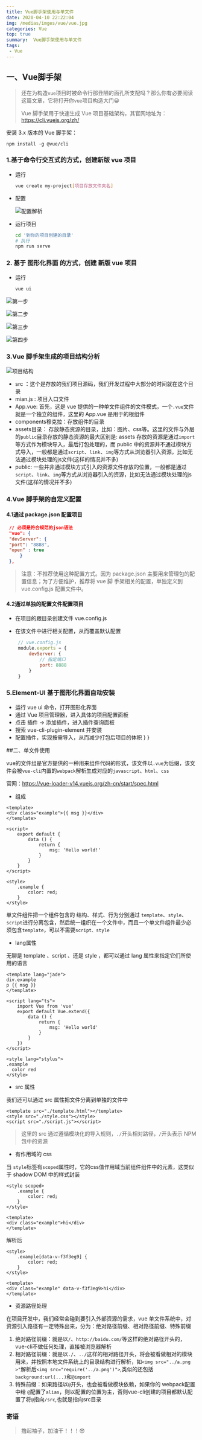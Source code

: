 ```yaml
---
title: Vue脚手架使用与单文件
date: 2020-04-10 22:22:04
img: /medias/imges/vue/vue.jpg
categories: Vue
top: true
summary:  Vue脚手架使用与单文件
tags: 
 - Vue
---
```


## 一、Vue脚手架

> 还在为构造`vue`项目时被命令行那丑陋的面孔所支配吗？那么你有必要阅读这篇文章，它将打开你`vue`项目构造大门😀
>
> Vue 脚手架用于快速生成 Vue 项目基础架构，其官网地址为：https://cli.vuejs.org/zh/ 

安装 3.x 版本的 Vue 脚手架： 

```ba
npm install -g @vue/cli
```

### 1.基于命令行交互式的方式，创建新版 vue 项目

* 运行

  ```bash
  vue create my-project[项目存放文件夹名]
  ```

* 配置

  ![配置解析](/medias/imges/vue/vue-cli/vue-cli-07.png )

* 运行项目

  ```bash
  cd '到你的项目创建的目录'
  # 执行
  npm run serve
  ```

### 2. 基于 图形化界面 的方式，创建 新版 vue 项目 

* 运行

  ```bash
  vue ui
  ```


![第一步](/medias/imges/vue/vue-cli/vue-cli-2-1.png )

![第二步](/medias/imges/vue/vue-cli/vue-cli-2-2.png )

![第三步](/medias/imges/vue/vue-cli/vue-cli-2-3.png )

![第四步](/medias/imges/vue/vue-cli/vue-cli-2-4.png )

### 3.Vue 脚手架生成的项目结构分析 

![项目结构](/medias/imges/vue/vue-cli/vue-cli-2-6.png )

* src ：这个是存放的我们项目源码，我们开发过程中大部分的时间就在这个目录
* mian.js : 项目入口文件
* App.vue: 首先，这是 vue 提供的一种单文件组件的文件模式，一个`.vue`文件就是一个独立的组件，这里的 App.vue 是用于的根组件
* components穆克拉：存放组件的目录
* assets目录： 存放静态资源的目录，比如：图片、css等。这里的文件与外层的`public`目录存放的静态资源的最大区别是: assets 存放的资源是通过`import`等方式作为模块导入，最后打包处理的，而 public 中的资源并不通过模块方式导入，一般都是通过`script`、`link`、`img`等方式从浏览器引入资源，比如无法通过模块处理的js文件(这样的情况并不多)
* public: 一些并非通过模块方式引入的资源文件存放的位置，一般都是通过`script`、`link`、`img`等方式从浏览器引入的资源，比如无法通过模块处理的js文件(这样的情况并不多)

### 4.Vue 脚手架的自定义配置 

#### 4.1通过 package.json 配置项目 

```json
 // 必须是符合规范的json语法
 "vue": {
 "devServer": {
 "port": "8888",
 "open" : true
	 }
 },
```

> 注意：不推荐使用这种配置方式。因为 package.json 主要用来管理包的配置信息；为了方便维护，推荐将 vue 脚 手架相关的配置，单独定义到 vue.config.js 配置文件中。

#### 4.2通过单独的配置文件配置项目 

* 在项目的跟目录创建文件 vue.config.js 

* 在该文件中进行相关配置，从而覆盖默认配置 

  ```js
   // vue.config.js
   module.exports = {
       devServer: {
           // 指定端口
           port: 8888
       }
   }
  ```

### 5.Element-UI 基于图形化界面自动安装 

* 运行 vue ui 命令，打开图形化界面 
* 通过 Vue 项目管理器，进入具体的项目配置面板 
* 点击 插件 -> 添加插件，进入插件查询面板 
* 搜索 vue-cli-plugin-element 并安装 
* 配置插件，实现按需导入，从而减少打包后项目的体积 } }

##二、单文件使用

vue的文件组是官方提供的一种用来组件代码的形式，该文件以`.vue`为后缀，该文件会被`vue-cli`内置的`webpack`解析生成对应的`javascript`、`html`、`css`

官网：https://vue-loader-v14.vuejs.org/zh-cn/start/spec.html

- 组成

```vue
<template>
<div class="example">{{ msg }}</div>
</template>

<script>
    export default {
        data () {
            return {
                msg: 'Hello world!'
            }
        }
    }
</script>

<style>
    .example {
        color: red;
    }
</style>
```

单文件组件把一个组件包含的 结构、样式、行为分别通过 `template`、`style`、`script`进行分离包含，然后统一组织在一个文件中，而且一个单文件组件最少必须包含`template`，可以不需要`script、style`

- lang属性

无聊是 template 、script 、还是 style ，都可以通过 lang 属性来指定它们所使用的语言

```vue
<template lang="jade">
div.example
p {{ msg }}
</template>

<script lang="ts">
    import Vue from 'vue'
    export default Vue.extend({
        data () {
            return {
                msg: 'Hello world'
            }
        }
    })
</script>

<style lang="stylus">
.example
  color red
</style>
```

- src 属性

我们还可以通过 src 属性把文件分离到单独的文件中

```vue
<template src="./template.html"></template>
<style src="./style.css"></style>
<script src="./script.js"></script>
```

> 这里的 src 通过遵循模块化的导入规则，`./`开头相对路径，`/`开头表示 NPM 包中的资源

- 有作用域的 css

当 `style`标签有`scoped`属性时，它的css值作用域当前组件组件中的元素，这类似于 shadow DOM 中的样式封装

```vue
<style scoped>
    .example {
        color: red;
    }
</style>

<template>
<div class="example">hi</div>
</template>
```

解析后

```vue
<style>
    .example[data-v-f3f3eg9] {
        color: red;
    }
</style>

<template>
<div class="example" data-v-f3f3eg9>hi</div>
</template>
```

-  资源路径处理

在项目开发中，我们经常会碰到要引入外部资源的需求，vue 单文件系统中，对资源引入路径有一定特殊出来，分为：绝对路径前缀、相对路径前缀、特殊前缀

1. 绝对路径前缀：就是以`/`、`http://baidu.com/`等这样的绝对路径开头的，vue-cli不做任何处理，直接被浏览器解析
2. 相对路径前缀：就是以`./`、`../`这样的相对路径开头，将会被看做相对的模块用来，并按照本地文件系统上的目录结构进行解析，如`<img src="../a.png >"`解析后`<img src="require('../a.png')">`,类似的还包括`background:url(...)`和`@import`
3. 特殊前缀：如果路径以`@`开头，也会被看做模块依赖，如果你的 webpack配置中给 `@`配置了`alias`，则以配置的位置为主，否则vue-cli创建的项目都默认配置了将`@`指向`/src`,也就是指向src目录







### 寄语

> 撸起袖子，加油干！！！😎